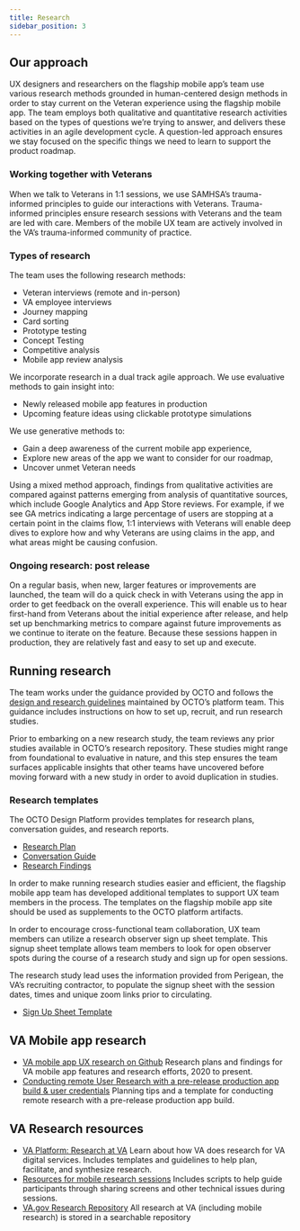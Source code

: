 ```yaml
---
title: Research
sidebar_position: 3
---
```


## Our approach

UX designers and researchers on the flagship mobile app’s team use various research methods grounded in human-centered design methods in order to stay current on the Veteran experience using the flagship mobile app. The team employs both qualitative and quantitative research activities based on the types of questions we’re trying to answer, and delivers these activities in an agile development cycle. A question-led approach ensures we stay focused on the specific things we need to learn to support the product roadmap. 

### Working together with Veterans
When we talk to Veterans in 1:1 sessions, we use SAMHSA’s trauma-informed principles to guide our interactions with Veterans. Trauma-informed principles ensure research sessions with Veterans and the team are led with care. Members of the mobile UX team are actively involved in the VA’s trauma-informed community of practice.

### Types of research
The team uses the following research methods:

* Veteran interviews (remote and in-person)
* VA employee interviews
* Journey mapping
* Card sorting
* Prototype testing
* Concept Testing
* Competitive analysis
* Mobile app review analysis

We incorporate research in a dual track agile approach. We use evaluative methods to gain insight into: 

* Newly released mobile app features in production
* Upcoming feature ideas using clickable prototype simulations

We use generative methods to:

* Gain a deep awareness of the current mobile app experience, 
* Explore new areas of the app we want to consider for our roadmap, 
* Uncover unmet Veteran needs 

Using a mixed method approach, findings from qualitative activities are compared against patterns emerging from analysis of quantitative sources, which include Google Analytics and App Store reviews. For example, if we see GA metrics indicating a large percentage of users are stopping at a certain point in the claims flow, 1:1 interviews with Veterans will enable deep dives to explore how and why Veterans are using claims in the app, and what areas might be causing confusion. 

### Ongoing research: post release
On a regular basis, when new, larger features or improvements are launched, the team will do a quick check in with Veterans using the app in order to get feedback on the overall experience. This will enable us to hear first-hand from Veterans about the initial experience after release, and help set up benchmarking metrics to compare against future improvements as we continue to iterate on the feature. Because these sessions happen in production, they are relatively fast and easy to set up and execute.

## Running research 
The team works under the guidance provided by OCTO and follows the [design and research guidelines](https://depo-platform-documentation.scrollhelp.site/research-design/research-at-va) maintained by OCTO’s platform team. This guidance includes instructions on how to set up, recruit, and run research studies.

Prior to embarking on a new research study, the team reviews any prior studies available in OCTO’s research repository. These studies might range from foundational to evaluative in nature, and this step ensures the team surfaces applicable insights that other teams have uncovered before moving forward with a new study in order to avoid duplication in studies.

### Research templates
The OCTO Design Platform provides templates for research plans, conversation guides, and research reports. 

- [Research Plan](https://github.com/department-of-veterans-affairs/va.gov-team/blob/master/platform/research/research-plan-template.md)
- [Conversation Guide](https://github.com/department-of-veterans-affairs/va.gov-team/blob/master/platform/research/planning/conversation-guide-template.md)
- [Research Findings](https://github.com/department-of-veterans-affairs/va.gov-team/blob/master/platform/research/sharing-research/research-findings-template.md)

In order to make running research studies easier and efficient, the flagship mobile app team has developed additional templates to support UX team members in the process. The templates on the flagship mobile app site should be used as supplements to the OCTO platform artifacts.

In order to encourage cross-functional team collaboration, UX team members can utilize a research observer sign up sheet template. This signup sheet template allows team members to look for open observer spots during the course of a research study and sign up for open sessions. 

The research study lead uses the information provided from Perigean, the VA’s recruiting contractor, to populate the signup sheet with the session dates, times and unique zoom links prior to circulating. 

- [Sign Up Sheet Template](https://docs.google.com/spreadsheets/d/1N8pTY9LEujEzMWVuI5Bzf0_9yJ_2JpHt/edit?usp=sharing&ouid=118400044101943019619&rtpof=true&sd=true)

## VA Mobile app research 
* [VA mobile app UX research on Github](https://github.com/department-of-veterans-affairs/va.gov-team/tree/777d2cbccd0121a76011b7b43b74720c875f4f34/products/va-mobile-app/research/ux)
Research plans and findings for VA mobile app features and research efforts, 2020 to present.
* [Conducting remote User Research with a pre-release production app build & user credentials](https://github.com/department-of-veterans-affairs/va.gov-team/blob/cffaa1b43377935e24b90dd6b5b21d4135cf67d4/products/va-mobile-app/research/ux/research-operations/research-pre-release-prod-app-build-how-to.md) 
Planning tips and a template for conducting remote research with a pre-release production app build.

## VA Research resources
* [VA Platform: Research at VA](https://depo-platform-documentation.scrollhelp.site/research-design/research-at-va)
Learn about how VA does research for VA digital services. Includes templates and guidelines to help plan, facilitate, and synthesize research.
* [Resources for mobile research sessions](https://depo-platform-documentation.scrollhelp.site/research-design/research-mobile-sessions)
Includes scripts to help guide participants through sharing screens and other technical issues during sessions. 
* [VA.gov Research Repository](https://github.com/department-of-veterans-affairs/va.gov-research-repository/projects/1)
All research at VA (including mobile research) is stored in a searchable repository